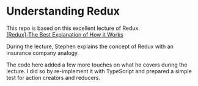 # Understanding Redux

This repo is based on this excellent lecture of Redux.  
[[Redux]-The Best Explanation of How it Works](https://www.youtube.com/watch?v=3sjMRS1gJys&list=PPSV)

During the lecture, Stephen explains the concept of Redux with an insurance company analogy.

The code here added a few more touches on what he covers during the lecture. I did so by re-implement it with TypeScript and prepared a simple test for action creators and reducers.

